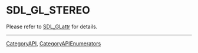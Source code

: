 # SDL_GL_STEREO

Please refer to [SDL_GLattr](SDL_GLattr) for details.

----
[CategoryAPI](CategoryAPI), [CategoryAPIEnumerators](CategoryAPIEnumerators)

